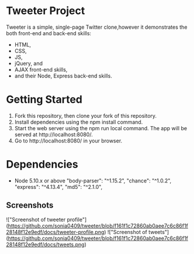 # Tweeter Project

Tweeter is a simple, single-page Twitter clone,however it demonstrates the both front-end and back-end skills:
- HTML, 
- CSS, 
- JS, 
- jQuery, and 
- AJAX front-end skills, 
- and their Node, Express back-end skills.

# Getting Started
1. Fork this repository, then clone your fork of this repository.
2. Install dependencies using the npm install command.
3. Start the web server using the npm run local command. The app will be served at http://localhost:8080/.
4. Go to http://localhost:8080/ in your browser.

# Dependencies
- Node 5.10.x or above
 "body-parser": "^1.15.2",
  "chance": "^1.0.2",
  "express": "^4.13.4",
  "md5": "^2.1.0",

## Screenshots
!["Screenshot of tweeter profile"] (https://github.com/sonia0409/tweeter/blob/f161f1c72860ab0aee7c6c86f1f28148f12e9edf/docs/tweeter-profile.png)
!["Screenshot of tweets"] (https://github.com/sonia0409/tweeter/blob/f161f1c72860ab0aee7c6c86f1f28148f12e9edf/docs/tweets.png)
